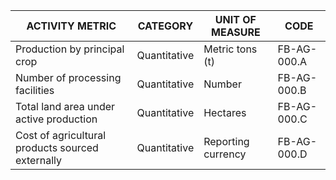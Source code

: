 | ACTIVITY METRIC | CATEGORY | UNIT OF MEASURE | CODE |
|------------------|----------|------------------|------|
| Production by principal crop | Quantitative | Metric tons (t) | FB-AG-000.A |
| Number of processing facilities | Quantitative | Number | FB-AG-000.B |
| Total land area under active production | Quantitative | Hectares | FB-AG-000.C |
| Cost of agricultural products sourced externally | Quantitative | Reporting currency | FB-AG-000.D |